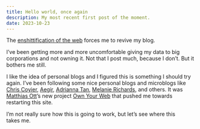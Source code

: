 ```yaml
---
title: Hello world, once again
description: My most recent first post of the moment.
date: 2023-10-23
---
```

The [enshittification of the web](https://pluralistic.net/2023/01/21/potemkin-ai/#hey-guys) forces me to revive my blog. 

I’ve been getting more and more uncomfortable giving my data to big corporations and not owning it. Not that I post much, because I don’t. But it bothers me still.

I like the idea of personal blogs and I figured this is something I should try again. I’ve been following some nice personal blogs and microblogs like [Chris Coyier](https://chriscoyier.net), [Aegir](http://aegir.org/), [Adrianna Tan](https://micro.popagandhi.com), [Melanie Richards](https://melanie-richards.com), and others. It was [Matthias Ott](https://matthiasott.com/notes)’s new project [Own Your Web](https://buttondown.email/ownyourweb) that pushed me towards restarting this site.

I’m not really sure how this is going to work, but let’s see where this takes me.
